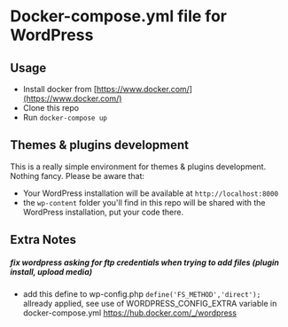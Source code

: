 # Docker-compose.yml file for WordPress

## Usage

* Install docker from [https://www.docker.com/](https://www.docker.com/)
* Clone this repo
* Run `docker-compose up`

## Themes & plugins development

This is a really simple environment for themes & plugins development. Nothing fancy. Please be aware that:

* Your WordPress installation will be available at `http://localhost:8000`
* the `wp-content` folder you'll find in this repo will be shared with the WordPress installation, put your code there.

## Extra Notes

##### fix wordpress asking for ftp credentials when trying to add files (plugin install, upload media)
* add this define to wp-config.php ` define('FS_METHOD','direct'); ` allready applied, see use of WORDPRESS_CONFIG_EXTRA variable in docker-compose.yml
https://hub.docker.com/_/wordpress

